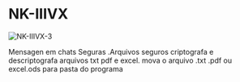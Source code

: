 # NK-IIIVX





![NK-IIIVX-3](https://user-images.githubusercontent.com/101123260/157068332-5e9a0085-ab15-4a73-9c05-e7a44aebd198.png)


Mensagen em chats Seguras .Arquivos seguros criptografa e descriptografa arquivos txt pdf e excel. mova o arquivo .txt .pdf ou excel.ods para pasta do  programa














